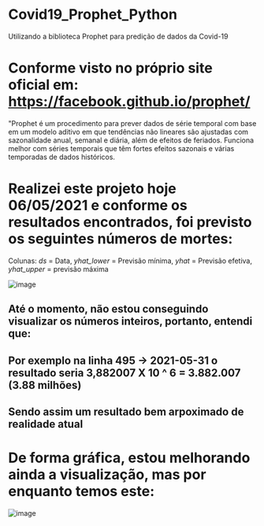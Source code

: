 # Covid19_Prophet_Python
Utilizando a biblioteca Prophet para predição de dados da Covid-19

# Conforme visto no próprio site oficial em: https://facebook.github.io/prophet/
"Prophet é um procedimento para prever dados de série temporal com base em um modelo aditivo em que tendências não lineares são ajustadas com sazonalidade anual, semanal e diária, além de efeitos de feriados. Funciona melhor com séries temporais que têm fortes efeitos sazonais e várias temporadas de dados históricos. 

# Realizei este projeto hoje 06/05/2021 e conforme os resultados encontrados, foi previsto os seguintes números de mortes:
Colunas:
*ds* = Data, *yhat_lower* = Previsão mínima, *yhat* = Previsão efetiva, *yhat_upper* = previsão máxima


![image](https://user-images.githubusercontent.com/67704261/117239389-0e204f00-ae05-11eb-969c-2ddf6a7d75b2.png)


## Até o momento, não estou conseguindo visualizar os números inteiros, portanto, entendi que:
## Por exemplo na linha 495 -> 2021-05-31 o resultado seria 3,882007 X 10 ^ 6 = 3.882.007 (3.88 milhões)
## Sendo assim um resultado bem arpoximado de realidade atual

# De forma gráfica, estou melhorando ainda a visualização, mas por enquanto temos este:

![image](https://user-images.githubusercontent.com/67704261/117239928-1927af00-ae06-11eb-83c8-f2c3f1aeea99.png)
